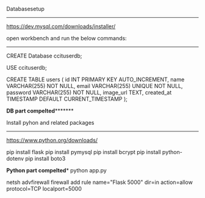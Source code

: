 Databasesetup
********************************************
https://dev.mysql.com/downloads/installer/

open workbench and run the below commands:
***********************************************
CREATE Database ccituserdb;

USE ccituserdb;

CREATE TABLE users (
    id INT PRIMARY KEY AUTO_INCREMENT,
    name VARCHAR(255) NOT NULL,
    email VARCHAR(255) UNIQUE NOT NULL,
    password VARCHAR(255) NOT NULL,
    image_url TEXT,
    created_at TIMESTAMP DEFAULT CURRENT_TIMESTAMP
);

****************DB part compelted***********************


Install pyhon and related packages
*************************************


https://www.python.org/downloads/

pip install flask
pip install pymysql
pip install bcrypt
pip install python-dotenv
pip install boto3

**********************Python part compelted***********************
python app.py

netsh advfirewall firewall add rule name="Flask 5000" dir=in action=allow protocol=TCP localport=5000
